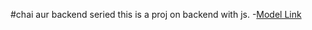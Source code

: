 #chai aur backend seried
this is a proj on backend with js.
-[Model Link](https://app.eraser.io/workspace/YtPqZ1VogxGy1jzIDkzj) 